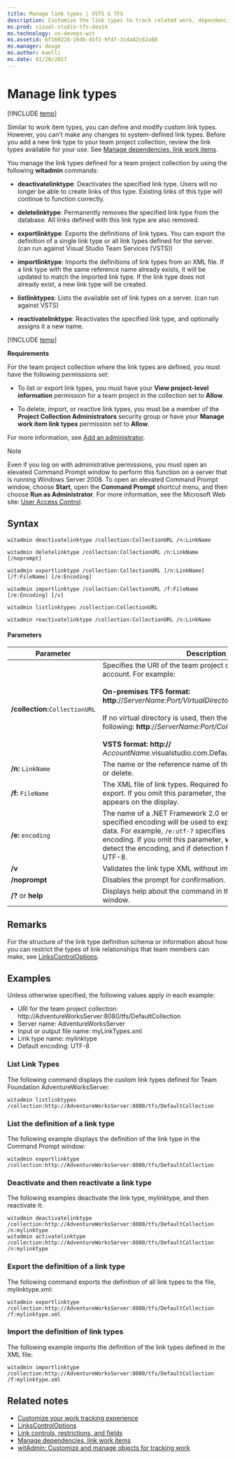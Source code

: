```yaml
---
title: Manage link types | VSTS & TFS
description: Customize the link types to track related work, dependencies, and changes made over time - Team Foundation Server (TFS)
ms.prod: visual-studio-tfs-dev14
ms.technology: vs-devops-wit
ms.assetid: bf160228-16db-45f2-9f4f-3cda82c62a88
ms.manager: douge
ms.author: kaelli
ms.date: 01/20/2017
---
```


# Manage link types

[!INCLUDE [temp](../../_shared/customization-witadmin-plus-version-header.md)]

Similar to work item types, you can define and modify custom link types. However, you can't make any changes to system-defined link types. Before you add a new link type to your team project collection, review the link types available for your use. See [Manage dependencies, link work items](../../track/link-work-items-support-traceability.md).  
  
 You manage the link types defined for a team project collection by using the following **witadmin** commands:  
  
-   **deactivatelinktype**:  Deactivates the specified link type. Users will no longer be able to create links of this type. Existing links of this type will continue to function correctly.  
  
-   **deletelinktype**:  Permanently removes the specified link type from the database. All links defined with this link type are also removed.  
  
-   **exportlinktype**:  Exports the definitions of link types. You can export the definition of a single link type or all link types defined for the server. (can run against Visual Studio Team Services (VSTS))  
  
-   **importlinktype**:  Imports the definitions of link types from an XML file. If a link type with the same reference name already exists, it will be updated to match the imported link type. If the link type does not already exist, a new link type will be created.  
  
-   **listlinktypes**:  Lists the available set of link types on a server. (can run against VSTS)  
  
-   **reactivatelinktype**: Reactivates the specified link type, and optionally assigns it a new name.  
  
[!INCLUDE [temp](../../_shared/witadmin-run-tool.md)]  

 **Requirements**  
  
 For the team project collection where the link types are defined, you must have the following permissions set:  
  
-   To list or export link types, you must have your **View project-level information** permission for a team project in the collection set to **Allow**.  
  
-   To delete, import, or reactive link types, you must be a member of the **Project Collection Administrators** security group or have your **Manage work item link types** permission set to **Allow**.  
  
For more information, see [Add an administrator](../../../security/set-project-collection-level-permissions.md).  
  
> [!NOTE]
>  Even if you log on with administrative permissions, you must open an elevated Command Prompt window to perform this function on a server that is running Windows Server 2008. To open an elevated Command Prompt window, choose **Start**, open the **Command Prompt** shortcut menu, and then choose **Run as Administrator**.  For more information, see the Microsoft Web site: [User Access Control](http://go.microsoft.com/fwlink/?LinkId=111235).  
  
## Syntax  
  
```  
witadmin deactivatelinktype /collection:CollectionURL /n:LinkName  

witadmin deletelinktype /collection:CollectionURL /n:LinkName [/noprompt]  
 
witadmin exportlinktype /collection:CollectionURL [/n:LinkName] [/f:FileName] [/e:Encoding]   

witadmin importlinktype /collection:CollectionURL /f:FileName [/e:Encoding] [/v]  

witadmin listlinktypes /collection:CollectionURL  
 
witadmin reactivatelinktype /collection:CollectionURL /n:LinkName  
```  
  
#### Parameters  
  
|**Parameter**|**Description**|  
|-------------------|---------------------|  
|**/collection**:`CollectionURL`|Specifies the URI of the team project collection or VSTS account. For example:<br /><br /> **On-premises TFS format:  http**://*ServerName:Port/VirtualDirectoryName/CollectionName*<br /><br /> If no virtual directory is used, then the format for the URI is the following: **http**://*ServerName:Port/CollectionName*.<br /><br /> **VSTS format:  http://** *AccountName*.visualstudio.com.DefaultCollection|  
|**/n:** `LinkName`|The name or the reference name of the link type to deactivate or delete.|  
|**/f:** `FileName`|The XML file of link types. Required for import, optional for export. If you omit this parameter, the command output appears on the display.|  
|**/e:** `encoding`|The name of a .NET Framework 2.0 encoding format. The specified encoding will be used to export or import the XML data. For example, `/e:utf-7` specifies Unicode (UTF-7) encoding. If you omit this parameter, **witadmin** attempts to detect the encoding, and if detection fails, **witadmin** uses UTF-8.|  
|**/v**|Validates the link type XML without importing it.|  
|**/noprompt**|Disables the prompt for confirmation.|  
|**/?** or **help**|Displays help about the command in the Command Prompt window.|  
  
## Remarks  
 
For the structure of the link type definition schema or information about how you can restrict the types of link relationships that team members can make, see [LinksControlOptions](../linkscontroloptions-xml-elements.md).  
  
## Examples  
 Unless otherwise specified, the following values apply in each example:  
  
-   URI for the team project collection: http://AdventureWorksServer:8080/tfs/DefaultCollection    
-   Server name: AdventureWorksServer    
-   Input or output file name: myLinkTypes.xml    
-   Link type name: mylinktype    
-   Default encoding: UTF-8  
  
### List Link Types  
 The following command displays the custom link types defined for Team Foundation AdventureWorksServer.  
  
```  
witadmin listlinktypes /collection:http://AdventureWorksServer:8080/tfs/DefaultCollection  
```  
  
### List the definition of a link type  
 The following example displays the definition of the link type in the Command Prompt window:  
  
```  
witadmin exportlinktype /collection:http://AdventureWorksServer:8080/tfs/DefaultCollection  
```  
  
### Deactivate and then reactivate a link type  
 The following examples deactivate the link type, mylinktype, and then reactivate it:  
  
```  
witadmin deactivatelinktype /collection:http://AdventureWorksServer:8080/tfs/DefaultCollection /n:mylinktype  
witadmin activatelinktype /collection:http://AdventureWorksServer:8080/tfs/DefaultCollection /n:mylinktype  
```  
  
### Export the definition of a link type  
 The following command exports the definition of all link types to the file, mylinktype.xml:  
  
```  
witadmin exportlinktype /collection:http://AdventureWorksServer:8080/tfs/DefaultCollection /f:mylinktype.xml  
```  
  
### Import the definition of link types  
 The following example imports the definition of the link types defined in the XML file:  
  
```  
witadmin importlinktype /collection:http://AdventureWorksServer:8080/tfs/DefaultCollection /f:mylinktype.xml  
```  
  
## Related notes 
- [Customize your work tracking experience](../../customize/customize-work.md)    
- [LinksControlOptions](../linkscontroloptions-xml-elements.md)
- [Link controls, restrictions, and fields](../../track/linking-attachments.md)   
- [Manage dependencies, link work items](../../track/link-work-items-support-traceability.md)   
- [witAdmin: Customize and manage objects for tracking work](witadmin-customize-and-manage-objects-for-tracking-work.md)